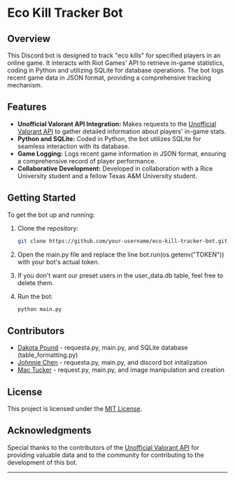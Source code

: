 # Eco Kill Tracker Bot

## Overview

This Discord bot is designed to track "eco kills" for specified players in an online game. It interacts with Riot Games' API to retrieve in-game statistics, coding in Python and utilizing SQLite for database operations. The bot logs recent game data in JSON format, providing a comprehensive tracking mechanism.

## Features

- **Unofficial Valorant API Integration:** Makes requests to the [Unofficial Valorant API](https://github.com/Henrik-3/unofficial-valorant-api) to gather detailed information about players' in-game stats.
- **Python and SQLite:** Coded in Python, the bot utilizes SQLite for seamless interaction with its database.
- **Game Logging:** Logs recent game information in JSON format, ensuring a comprehensive record of player performance.
- **Collaborative Development:** Developed in collaboration with a Rice University student and a fellow Texas A&M University student.

## Getting Started

To get the bot up and running:

1. Clone the repository:

   ```bash
   git clone https://github.com/your-username/eco-kill-tracker-bot.git
   ```

2. Open the main.py file and replace the line bot.run(os.getenv("TOKEN")) with your bot's actual token.

3. If you don't want our preset users in the user_data.db table, feel free to delete them.

4. Run the bot:

   ```bash
   python main.py
   ```

## Contributors

- [Dakota Pound](https://github.com/dakotaPPP) - requesta.py, main.py, and SQLite database (table_formatting.py)  
- [Johnnie Chen](https://github.com/chenjohnnie) - requesta.py, main.py, and discord bot initalization
- [Mac Tucker](https://github.com/Mac-Tucker) - request.py, main.py, and image manipulation and creation

## License

This project is licensed under the [MIT License](LICENSE).

## Acknowledgments

Special thanks to the contributors of the [Unofficial Valorant API](https://github.com/Henrik-3/unofficial-valorant-api) for providing valuable data and to the community for contributing to the development of this bot.

---
